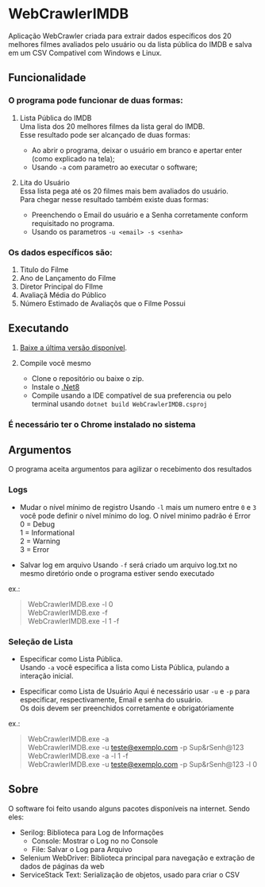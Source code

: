 # WebCrawlerIMDB

Aplicação WebCrawler criada para extrair dados específicos dos 20 melhores filmes avaliados pelo usuário ou da lista pública do IMDB e salva em um CSV
Compativel com Windows e Linux.

## Funcionalidade
### O programa pode funcionar de duas formas:
1. Lista Pública do IMDB  
	Uma lista dos 20 melhores filmes da lista geral do IMDB.  
	Esse resultado pode ser alcançado de duas formas:  
	- Ao abrir o programa, deixar o usuário em branco e apertar enter (como explicado na tela);  
	- Usando `-a` com parametro ao executar o software;  

2. Lita do Usuário  
	Essa lista pega até os 20 filmes mais bem avaliados do usuário.  
	Para chegar nesse resultado também existe duas formas:  
	- Preenchendo o Email do usuário e a Senha corretamente conform requisitado no programa.  
	- Usando os parametros `-u <email> -s <senha>`  


### Os dados específicos são:
1. Titulo do Filme
2. Ano de Lançamento do Filme
3. Diretor Principal do FIlme
4. Avaliaçã Média do Público
5. Número Estimado de Avaliaçõs que o Filme Possui
 

## Executando
1. [Baixe a última versão disponível](https://github.com/MaxPresi/WebCrawlerIMDB/releases).  

2. Compile você mesmo
   - Clone o repositório ou baixe o zip.
   - Instale o [.Net8](https://dotnet.microsoft.com/pt-br/download/dotnet/8.0)
   - Compile usando a IDE compatível de sua preferencia ou pelo terminal usando `dotnet build WebCrawlerIMDB.csproj`

### É necessário ter o Chrome instalado no sistema

 
## Argumentos
O programa aceita argumentos para agilizar o recebimento dos resultados

### Logs
- Mudar o nível mínimo de registro
  Usando `-l` mais um numero entre `0` e `3` você pode definir o nível mínimo do log. O nível minimo padrão é Error  
  0 = Debug  
  1 = Informational  
  2 = Warning  
  3 = Error  

- Salvar log em arquivo
Usando `-f` será criado um arquivo log.txt no mesmo diretório onde o programa estiver sendo executado

ex.: 
> WebCrawlerIMDB.exe -l 0  
> WebCrawlerIMDB.exe -f   
> WebCrawlerIMDB.exe -l 1 -f  


### Seleção de Lista
- Especificar como Lista Pública.  
Usando `-a` você especifica a lista como Lista Pública, pulando a interação inicial.  

- Especificar como Lista de Usuário
Aqui é necessário usar  `-u` e `-p` para especificar, respectivamente, Email e senha do usuário.  
Os dois devem ser preenchidos corretamente e obrigatóriamente

ex.: 
> WebCrawlerIMDB.exe -a  
> WebCrawlerIMDB.exe -u teste@exemplo.com -p Sup&rSenh@123   
> WebCrawlerIMDB.exe -a -l 1 -f  
> WebCrawlerIMDB.exe -u teste@exemplo.com -p Sup&rSenh@123 -l 0
 
## Sobre  
O software foi feito usando alguns pacotes disponíveis na internet. Sendo eles:
- Serilog: Biblioteca para Log de Informações
  - Console: Mostrar o Log no no Console
  - File: Salvar o Log para Arquivo
- Selenium WebDriver: Biblioteca principal para navegação e extração de dados de páginas da web
- ServiceStack Text: Serialização de objetos, usado para criar o CSV
